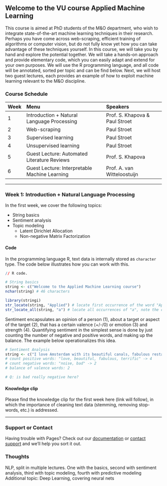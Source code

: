 ## Welcome to the VU course Applied Machine Learning

This course is aimed at PhD students of the M&O department, who wish to integrate state-of-the-art machine learning techniques in their research. Perhaps you have come across  web-scraping, efficient training of algorithms or computer vision, but do not fully know yet how you can take advantage of these techniques yourself. In this course, we will take you by hand and explore the potential together. We will take a hands-on approach and provide elementary code, which you can easily adapt and extend for your own purposes. We will use the R programming language, and all code will be annotated, sorted per topic and can be find below. Next, we will host two guest lectures, each provides an example of how to exploit machine learning relevant to the M&O discipline. 

### Course Schedule

| Week        | Menu                                          | Speakers                       |
|:------------|:----------------------------------------------|:-------------------------------|
| 1           | Introduction + Natural Language Processing    | Prof. S. Khapova & Paul Stroet |
| 2           | Web-scraping                                  | Paul Stroet                    |
| 3           | Supervised learning                           | Paul Stroet                    |
| 4           | Unsupervised learning                         | Paul Stroet                    |
| 5           | Guest Lecture: Automated Literature Reviews   | Prof. S. Khapova               |
| 6           | Guest Lecture: Interpretable Machine Learning | Prof. A. van Witteloostuijn    |

* * *

### Week 1: Introduction + Natural Language Processing

In the first week, we cover the following topics: 

- String basics
- Sentiment analysis
- Topic modeling
  - Latent Dirichlet Allocation
  - Non-negative Matrix Factorization

#### Code

In the programming language R, text data is internally stored as `character` type. The code below illustrates how you can work with this. 

```R
// R code.

# String basics
string <- c("Welcome to the Applied Machine Learning course")
nchar(string) # 46 characters

library(stringi)
str_locate(string, "Applied") # locate first occurrence of the word "Applied"
str_locate_all(string, "a") # locate all occurrences of "a", note the case sensitivity
```

Sentiment encapsulates an opinion of a person (1), about a target or aspect of the target (2), that has a certain valence (+/-/0) or emotion (3) and strength (4). Quantifying sentiment in the simplest sense is done by just counting the number of negative and positive words, and making up the balance. The example below operationalizes this idea.

```R
# Sentiment Analysis
string <- c("I love Amsterdam with its beautiful canals, fabulous restaurants and terrific history, although there is quite some outdoor noise late at night. The sports facilities the city offers are not bad at all.")
# count positive words: "love, beautiful, fabulous, terrific" -> 4
# count negative words: "noise, bad" -> 2
# balance of valence words: 2

# Q: is bad really negative here? 
```

#### Knowledge clip
Please find the knowledge clip for the first week here (link will follow), in which the importance of cleaning text data (stemming, removing stop-words, etc.) is addressed. 

* * *

### Support or Contact

Having trouble with Pages? Check out our [documentation](https://docs.github.com/categories/github-pages-basics/) or [contact support](https://support.github.com/contact) and we’ll help you sort it out.

### Thoughts

NLP, split in multiple lectures. One with the basics, second with sentiment analysis, third with topic modeling, fourth with predictive modeling
Additional topic: Deep Learning, covering neural nets

